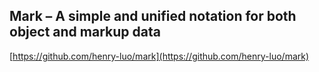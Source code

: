 ## Mark – A simple and unified notation for both object and markup data
  
  [https://github.com/henry-luo/mark](https://github.com/henry-luo/mark)